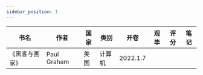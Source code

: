 ```yaml
---
sidebar_position: 1
---
```



| 书名 | 作者 | 国家 | 类别 | 开卷 | 观毕 | 评分 | 笔记 |
| --- | --- | --- | --- | --- | --- | --- | --- |
| 《黑客与画家》 | Paul Graham | 美国 | 计算机 | 2022.1.7 |  |  |  |  |